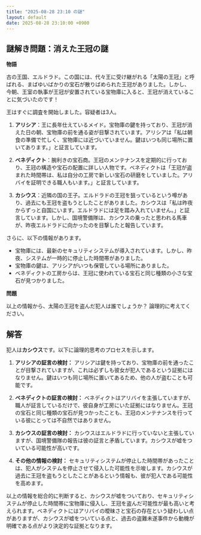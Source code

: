```yaml
---
title: "2025-08-28 23:10 の謎"
layout: default
date: 2025-08-28 23:10:00 +0900
---
```

## 謎解き問題：消えた王冠の謎

**物語**

古の王国、エルドラド。この国には、代々王に受け継がれる「太陽の王冠」と呼ばれる、まばゆいばかりの宝石が散りばめられた王冠がありました。しかし、今朝、王室の執事が王冠が安置されている宝物庫に入ると、王冠が消えていることに気づいたのです！

王はすぐに調査を開始しました。容疑者は3人。

1.  **アリシア**：王に長年仕えているメイド。宝物庫の鍵を持っており、王冠が消えた日の朝、宝物庫の前を通る姿が目撃されています。アリシアは「私は朝食の準備で忙しく、宝物庫には近づいていません。鍵はいつも同じ場所に置いてあります。」と証言しています。

2.  **ベネディクト**：腕利きの宝石商。王冠のメンテナンスを定期的に行っており、王冠の構造や宝石の配置に詳しい人物です。ベネディクトは「王冠が盗まれた時間帯は、私は自分の工房で新しい宝石の研磨をしていました。アリバイを証明できる職人もいます。」と証言しています。

3.  **カシウス**：近隣の国の王子。エルドラドの王冠を狙っているという噂があり、過去にも王冠を盗もうとしたことがありました。カシウスは「私は昨夜からずっと自国にいます。エルドラドには足を踏み入れていません。」と証言しています。しかし、国境警備隊は、カシウスの乗ったと思われる馬車が、昨夜エルドラドに向かったのを目撃したと報告しています。

さらに、以下の情報があります。

*   宝物庫には、最新のセキュリティシステムが導入されています。しかし、昨夜、システムが一時的に停止した時間帯がありました。
*   宝物庫の鍵は、アリシアがいつも保管している場所にありました。
*   ベネディクトの工房からは、王冠に使われている宝石と同じ種類の小さな宝石が見つかりました。

**問題**

以上の情報から、太陽の王冠を盗んだ犯人は誰でしょうか？ 論理的に考えてください。

## 解答

犯人は**カシウス**です。以下に論理的思考のプロセスを示します。

1.  **アリシアの証言の検討：** アリシアは鍵を持っており、宝物庫の前を通ったことが目撃されていますが、これは必ずしも彼女が犯人であるという証拠にはなりません。鍵はいつも同じ場所に置いてあるため、他の人が盗むことも可能です。

2.  **ベネディクトの証言の検討：** ベネディクトはアリバイを主張していますが、職人が証言しているだけで、彼自身が工房にいた証拠にはなりません。王冠の宝石と同じ種類の宝石が見つかったことも、王冠のメンテナンスを行っている彼にとっては不自然ではありません。

3.  **カシウスの証言の検討：** カシウスはエルドラドに行っていないと主張していますが、国境警備隊の報告は彼の証言と矛盾しています。カシウスが嘘をついている可能性が高いです。

4.  **その他の情報の検討：** セキュリティシステムが停止した時間帯があったことは、犯人がシステムを停止させて侵入した可能性を示唆します。カシウスが過去に王冠を盗もうとしたことがあるという情報も、彼が犯人である可能性を高めます。

以上の情報を総合的に判断すると、カシウスが嘘をついており、セキュリティシステムが停止した時間帯に宝物庫に侵入し、王冠を盗んだ可能性が最も高いと考えられます。ベネディクトにはアリバイの曖昧さと宝石の存在という疑わしい点がありますが、カシウスが嘘をついている点と、過去の盗難未遂事件から動機が明確である点がより決定的な証拠となります。
